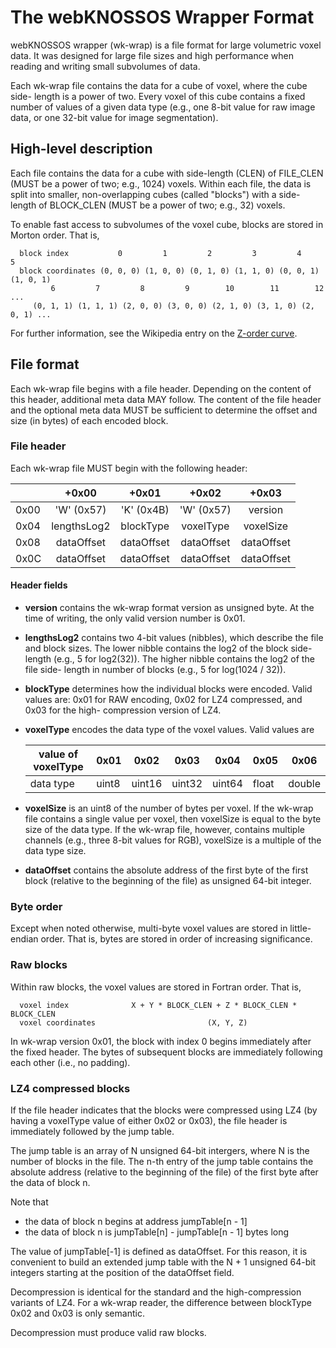 # The webKNOSSOS Wrapper Format
webKNOSSOS wrapper (wk-wrap) is a file format for large volumetric voxel data.
It was designed for large file sizes and high performance when reading and
writing small subvolumes of data.

Each wk-wrap file contains the data for a cube of voxel, where the cube side-
length is a power of two. Every voxel of this cube contains a fixed number of
values of a given data type (e.g., one 8-bit value for raw image data, or one
32-bit value for image segmentation).

## High-level description
Each file contains the data for a cube with side-length (CLEN) of FILE_CLEN
(MUST be a power of two; e.g., 1024) voxels. Within each file, the data is split
into smaller, non-overlapping cubes (called "blocks") with a side-length of
BLOCK_CLEN (MUST be a power of two; e.g., 32) voxels.

To enable fast access to subvolumes of the voxel cube, blocks are stored in
Morton order. That is,
```
  block index           0         1         2         3         4         5
  block coordinates (0, 0, 0) (1, 0, 0) (0, 1, 0) (1, 1, 0) (0, 0, 1) (1, 0, 1)
         6         7         8         9        10        11        12     ...
     (0, 1, 1) (1, 1, 1) (2, 0, 0) (3, 0, 0) (2, 1, 0) (3, 1, 0) (2, 0, 1) ...
```

For further information, see the Wikipedia entry on the [Z-order curve](
https://en.wikipedia.org/wiki/Z-order_curve).

## File format
Each wk-wrap file begins with a file header. Depending on the content of this
header, additional meta data MAY follow. The content of the file header and the
optional meta data MUST be sufficient to determine the offset and size (in
bytes) of each encoded block.

### File header
Each wk-wrap file MUST begin with the following header:

|      | +0x00       | +0x01       | +0x02       | +0x03       |
|------|:-----------:|:-----------:|:-----------:|:-----------:|
| 0x00 | 'W' (0x57)  | 'K' (0x4B)  | 'W' (0x57)  | version     |
| 0x04 | lengthsLog2 | blockType   | voxelType   | voxelSize   |
| 0x08 | dataOffset  | dataOffset  | dataOffset  | dataOffset  |
| 0x0C | dataOffset  | dataOffset  | dataOffset  | dataOffset  |

#### Header fields
* __version__ contains the wk-wrap format version as unsigned byte. At the time
  of writing, the only valid version number is 0x01.
* __lengthsLog2__ contains two 4-bit values (nibbles), which describe the file
  and block sizes. The lower nibble contains the log2 of the block side-length
  (e.g., 5 for log2(32)). The higher nibble contains the log2 of the file side-
  length in number of blocks (e.g., 5 for log(1024 / 32)).
* __blockType__ determines how the individual blocks were encoded. Valid values
  are: 0x01 for RAW encoding, 0x02 for LZ4 compressed, and 0x03 for the high-
  compression version of LZ4.
* __voxelType__ encodes the data type of the voxel values. Valid values are

  | value of voxelType    | 0x01  | 0x02   | 0x03   | 0x04   | 0x05  | 0x06   |
  |-----------------------|-------|--------|--------|--------|-------|--------|
  | data type             | uint8 | uint16 | uint32 | uint64 | float | double |

* __voxelSize__ is an uint8 of the number of bytes per voxel. If the wk-wrap
  file contains a single value per voxel, then voxelSize is equal to the byte
  size of the data type. If the wk-wrap file, however, contains multiple
  channels (e.g., three 8-bit values for RGB), voxelSize is a multiple of the
  data type size.
* __dataOffset__ contains the absolute address of the first byte of the first
  block (relative to the beginning of the file) as unsigned 64-bit integer.

### Byte order
Except when noted otherwise, multi-byte voxel values are stored in little-endian
order. That is, bytes are stored in order of increasing significance.

### Raw blocks
Within raw blocks, the voxel values are stored in Fortran order. That is,
```
  voxel index              X + Y * BLOCK_CLEN + Z * BLOCK_CLEN * BLOCK_CLEN
  voxel coordinates                         (X, Y, Z)
```

In wk-wrap version 0x01, the block with index 0 begins immediately after the
fixed header. The bytes of subsequent blocks are immediately following each
other (i.e., no padding).

### LZ4 compressed blocks
If the file header indicates that the blocks were compressed using LZ4 (by
having a voxelType value of either 0x02 or 0x03), the file header is immediately
followed by the jump table.

The jump table is an array of N unsigned 64-bit intergers, where N is the number
of blocks in the file. The n-th entry of the jump table contains the absolute
address (relative to the beginning of the file) of the first byte after the data
of block n.

Note that
* the data of block n begins at address jumpTable[n - 1]
* the data of block n is jumpTable[n] - jumpTable[n - 1] bytes long

The value of jumpTable[-1] is defined as dataOffset. For this reason, it is
convenient to build an extended jump table with the N + 1 unsigned 64-bit
integers starting at the position of the dataOffset field.

Decompression is identical for the standard and the high-compression variants of
LZ4. For a wk-wrap reader, the difference between blockType 0x02 and 0x03 is
only semantic.

Decompression must produce valid raw blocks.
